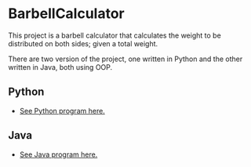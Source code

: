 # BarbellCalculator
This project is a barbell calculator that calculates the weight to be distributed on both sides; given a total weight. 

There are two version of the project, one written in Python and the other written in Java, both using OOP.

## Python
- [See Python program here.](https://github.com/PernilleMatthews/BarbellCalculator/tree/master/Python)

## Java
- [See Java program here.](https://github.com/PernilleMatthews/BarbellCalculator/tree/master/Java)

